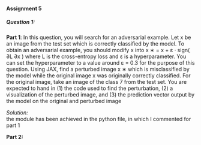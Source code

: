 
#### Assignment 5 

##### Question 1: 

**Part 1**: In this question, you will search for an adversarial example. Let x be an image
from the test set which is correctly classified by the model. To obtain an adversarial example,
you should modify x into x
∗ = x + ε · sign(
∂L
∂x ) where L is the cross-entropy loss and ε is a
hyperparameter. You can set the hyperparameter to a value around ε = 0.3 for the purpose of
this question. Using JAX, find a perturbed image x
∗ which is misclassified by the model while
the original image x was originally correctly classified. For the original image, take an image
of the class 7 from the test set. You are expected to hand in (1) the code used to find the
perturbation, (2) a visualization of the perturbed image, and (3) the prediction vector output
by the model on the original and perturbed image

*Solution:* \
  the module has been achieved in the python file, in which I commented for part 1

**Part 2:** 
  
